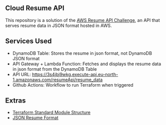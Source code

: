 ## Cloud Resume API
This repository is a solution of the [AWS Resume API Challenge](https://github.com/rishabkumar7/aws-resume-api), an API that serves resume data in JSON format hosted in AWS.

## Services Used
- DynamoDB Table: Stores the resume in json format, not DynamoDB JSON format
- API Gateway + Lambda Function: Fetches and displays the resume data in json format from the DynamoDB Table
- API URL: https://3s4jbj9wkg.execute-api.eu-north-1.amazonaws.com/resumeApi/resume_data
- Github Actions: Workflow to run Terraform when triggered
## Extras 
- [Terraform Standard Module Structure](https://developer.hashicorp.com/terraform/language/modules/develop/structure)
- [JSON Resume Format](https://jsonresume.org/schema/)